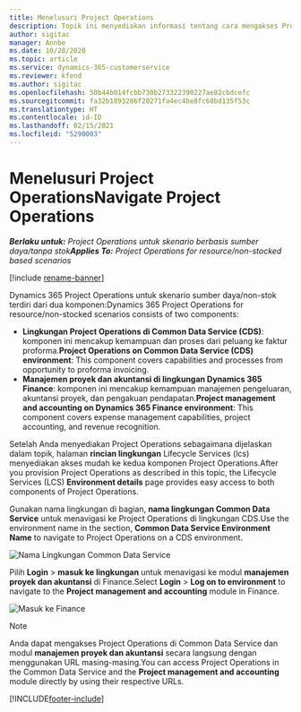 ```yaml
---
title: Menelusuri Project Operations
description: Topik ini menyediakan informasi tentang cara mengakses Project Operations dari Lifecycle Services.
author: sigitac
manager: Annbe
ms.date: 10/28/2020
ms.topic: article
ms.service: dynamics-365-customerservice
ms.reviewer: kfend
ms.author: sigitac
ms.openlocfilehash: 50b44b014fcbb730b273322390227ae82cbdcefc
ms.sourcegitcommit: fa32b1893286f20271fa4ec4be8fc68bd135f53c
ms.translationtype: HT
ms.contentlocale: id-ID
ms.lasthandoff: 02/15/2021
ms.locfileid: "5290003"
---
```

# <a name="navigate-project-operations"></a><span data-ttu-id="7c94a-103">Menelusuri Project Operations</span><span class="sxs-lookup"><span data-stu-id="7c94a-103">Navigate Project Operations</span></span>

<span data-ttu-id="7c94a-104">_**Berlaku untuk:** Project Operations untuk skenario berbasis sumber daya/tanpa stok_</span><span class="sxs-lookup"><span data-stu-id="7c94a-104">_**Applies To:** Project Operations for resource/non-stocked based scenarios_</span></span>

[!include [rename-banner](~/includes/cc-data-platform-banner.md)]

<span data-ttu-id="7c94a-105">Dynamics 365 Project Operations untuk skenario sumber daya/non-stok terdiri dari dua komponen:</span><span class="sxs-lookup"><span data-stu-id="7c94a-105">Dynamics 365 Project Operations for resource/non-stocked scenarios consists of two components:</span></span> 

 - <span data-ttu-id="7c94a-106">**Lingkungan Project Operations di Common Data Service (CDS)**: komponen ini mencakup kemampuan dan proses dari peluang ke faktur proforma.</span><span class="sxs-lookup"><span data-stu-id="7c94a-106">**Project Operations on Common Data Service (CDS) environment**: This component covers capabilities and processes from opportunity to proforma invoicing.</span></span> 
 - <span data-ttu-id="7c94a-107">**Manajemen proyek dan akuntansi di lingkungan Dynamics 365 Finance**: komponen ini mencakup kemampuan manajemen pengeluaran, akuntansi proyek, dan pengakuan pendapatan.</span><span class="sxs-lookup"><span data-stu-id="7c94a-107">**Project management and accounting on Dynamics 365 Finance environment**: This component covers expense management capabilities, project accounting, and revenue recognition.</span></span> 

<span data-ttu-id="7c94a-108">Setelah Anda menyediakan Project Operations sebagaimana dijelaskan dalam topik, halaman **rincian lingkungan** Lifecycle Services (lcs) menyediakan akses mudah ke kedua komponen Project Operations.</span><span class="sxs-lookup"><span data-stu-id="7c94a-108">After you provision Project Operations as described in this topic, the Lifecycle Services (LCS) **Environment details** page provides easy access to both components of Project Operations.</span></span>  

<span data-ttu-id="7c94a-109">Gunakan nama lingkungan di bagian, **nama lingkungan Common Data Service** untuk menavigasi ke Project Operations di lingkungan CDS.</span><span class="sxs-lookup"><span data-stu-id="7c94a-109">Use the environment name in the section, **Common Data Service Environment Name** to navigate to Project Operations on a CDS environment.</span></span> 

  ![Nama Lingkungan Common Data Service](./media/environment-name.PNG)

<span data-ttu-id="7c94a-111">Pilih **Login** > **masuk ke lingkungan** untuk menavigasi ke modul **manajemen proyek dan akuntansi** di Finance.</span><span class="sxs-lookup"><span data-stu-id="7c94a-111">Select **Login** > **Log on to environment** to navigate to the **Project management and accounting** module in Finance.</span></span>  

   ![Masuk ke Finance](./media/environment-login.PNG)

> [!NOTE]
> <span data-ttu-id="7c94a-113">Anda dapat mengakses Project Operations di Common Data Service dan modul **manajemen proyek dan akuntansi** secara langsung dengan menggunakan URL masing-masing.</span><span class="sxs-lookup"><span data-stu-id="7c94a-113">You can access Project Operations in the Common Data Service and the **Project management and accounting** module directly by using their respective URLs.</span></span> 


[!INCLUDE[footer-include](../includes/footer-banner.md)]